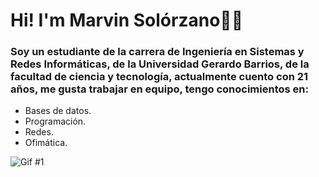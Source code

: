 # Hi! I'm Marvin Solórzano👋✨
### Soy un estudiante de la carrera de Ingeniería en Sistemas y Redes Informáticas, de la Universidad Gerardo Barrios, de la facultad de ciencia y tecnología, actualmente cuento con 21 años, me gusta trabajar en equipo, tengo conocimientos en: 

- Bases de datos.
- Programación.
- Redes.
- Ofimática.

![Gif #1](https://github.com/USIS051620/MarvinSolorzano/assets/68759557/0ec72a13-1474-48aa-8697-c42234980f2f)

<!--
**USIS051620/usis051620** is a ✨ _special_ ✨ repository because its `README.md` (this file) appears on your GitHub profile.

Here are some ideas to get you started:

- 🔭 I’m currently working on ...
- 🌱 I’m currently learning ...
- 👯 I’m looking to collaborate on ...
- 🤔 I’m looking for help with ...
- 💬 Ask me about ...
- 📫 How to reach me: ...
- 😄 Pronouns: ...
- ⚡ Fun fact: ...
-->
